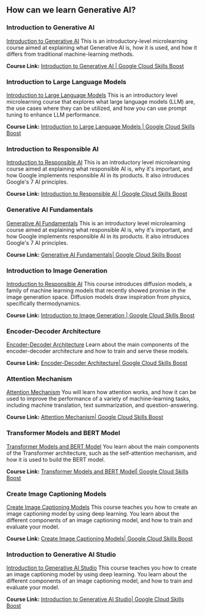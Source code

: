 ## How can we learn Generative AI?

### Introduction to Generative AI

[Introduction to Generative AI](#generative-ai-intro) This is an introductory-level microlearning course aimed at explaining what Generative AI is, how it is used, and how it differs from traditional machine-learning methods.

**Course Link:** [Introduction to Generative AI | Google Cloud Skills Boost](https://www.cloudskillsboost.google/course_templates/536)

### Introduction to Large Language Models

[Introduction to Large Language Models](#large-language-models) This is an introductory level microlearning course that explores what large language models (LLM) are, the use cases where they can be utilized, and how you can use prompt tuning to enhance LLM performance.

**Course Link:** [Introduction to Large Language Models | Google Cloud Skills Boost](https://www.cloudskillsboost.google/course_templates/539)

### Introduction to Responsible AI

[Introduction to Responsible AI](#responsible-ai-intro) This is an introductory level microlearning course aimed at explaining what responsible AI is, why it's important, and how Google implements responsible AI in its products. It also introduces Google's 7 AI principles.

**Course Link:** [Introduction to Responsible AI | Google Cloud Skills Boost](https://www.cloudskillsboost.google/course_templates/554)

### Generative AI Fundamentals

[Generative AI Fundamentals](#generative-ai-fundamentals) This is an introductory level microlearning course aimed at explaining what responsible AI is, why it's important, and how Google implements responsible AI in its products. It also introduces Google's 7 AI principles.

**Course Link:** [Generative AI Fundamentals| Google Cloud Skills Boost](https://www.cloudskillsboost.google/course_templates/556)

### Introduction to Image Generation

[Introduction to Responsible AI](#image-generation) This course introduces diffusion models, a family of machine learning models that recently showed promise in the image generation space. Diffusion models draw inspiration from physics, specifically thermodynamics.

**Course Link:** [Introduction to Image Generation | Google Cloud Skills Boost](https://www.cloudskillsboost.google/course_templates/541)

### Encoder-Decoder Architecture

[Encoder-Decoder Architecture](#encoder-decoder) Learn about the main components of the encoder-decoder architecture and how to train and serve these models.

**Course Link:** [Encoder-Decoder Architecture| Google Cloud Skills Boost](https://www.cloudskillsboost.google/course_templates/543)

### Attention Mechanism

[Attention Mechanism](#attention-mechanism) You will learn how attention works, and how it can be used to improve the performance of a variety of machine-learning tasks, including machine translation, text summarization, and question-answering.

**Course Link:** [Attention Mechanism| Google Cloud Skills Boost](https://www.cloudskillsboost.google/course_templates/537)

### Transformer Models and BERT Model

[Transformer Models and BERT Model](#bert-model) You learn about the main components of the Transformer architecture, such as the self-attention mechanism, and how it is used to build the BERT model.

**Course Link:** [Transformer Models and BERT Model| Google Cloud Skills Boost](https://www.cloudskillsboost.google/course_templates/538)

### Create Image Captioning Models

[Create Image Captioning Models](#image-caption-model) This course teaches you how to create an image captioning model by using deep learning.
You learn about the different components of an image captioning model, and how to train and evaluate your model.

**Course Link:** [Create Image Captioning Models| Google Cloud Skills Boost](https://www.cloudskillsboost.google/course_templates/542)

### Introduction to Generative AI Studio

[Introduction to Generative AI Studio](#generative-ai-studio) This course teaches you how to create an image captioning model by using deep learning.
You learn about the different components of an image captioning model, and how to train and evaluate your model.

**Course Link:** [Introduction to Generative AI Studio| Google Cloud Skills Boost](https://www.cloudskillsboost.google/course_templates/542)

